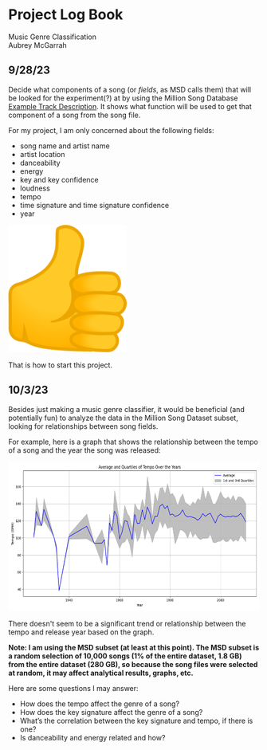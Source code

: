 # Project Log Book
Music Genre Classification  
Aubrey McGarrah

## 9/28/23
Decide what components of a song (or *fields*, as MSD calls them) that will be looked for the experiment(?) at by using the Million Song Database [Example Track Description](http://millionsongdataset.com/pages/example-track-description/). It shows what function will be used to get that component of a song from the song file.  
  
For my project, I am only concerned about the following fields:
- song name and artist name
- artist location
- danceability
- energy
- key and key confidence
- loudness
- tempo
- time signature and time signature confidence
- year
  
![thumbs up emoji](thumbs-up.png)
  
That is how to start this project.

## 10/3/23
Besides just making a music genre classifier, it would be beneficial (and potentially fun) to analyze the data in the Million Song Dataset subset, looking for relationships between song fields.  

For example, here is a graph that shows the relationship between the tempo of a song and the year the song was released:

<img src="tempo-over-years.png" width="600" height="300">

There doesn't seem to be a significant trend or relationship between the tempo and release year based on the graph.  

**Note: I am using the MSD subset (at least at this point). The MSD subset is a random selection of 10,000 songs (1% of the entire dataset, 1.8 GB) from the entire dataset (280 GB), so because the song files were selected at random, it may affect analytical results, graphs, etc.**  

Here are some questions I may answer:
- How does the tempo affect the genre of a song?
- How does the key signature affect the genre of a song?
- What’s the correlation between the key signature and tempo, if there is one?
- Is danceability and energy related and how?